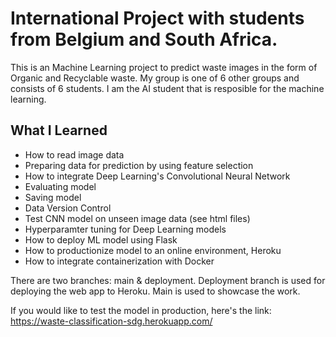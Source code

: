 # International Project with students from Belgium and South Africa.
This is an Machine Learning project to predict waste images in the form of Organic and Recyclable waste. My group is one of 6 other groups and consists of 6 students. I am the AI student that is resposible for the machine learning.

## What I Learned
* How to read image data
* Preparing data for prediction by using feature selection
* How to integrate Deep Learning's Convolutional Neural Network
* Evaluating model
* Saving model
* Data Version Control
* Test CNN model on unseen image data (see html files)
* Hyperparamter tuning for Deep Learning models
* How to deploy ML model using Flask
* How to productionize model to an online environment, Heroku
* How to integrate containerization with Docker

There are two branches: main & deployment. Deployment branch is used for deploying the web app to Heroku. Main is used to showcase the work.

If you would like to test the model in production, here's the link: https://waste-classification-sdg.herokuapp.com/

<!-- Additionally, I added a feature to classify an image using your webcam by clicking the link in the app or going to this linke: https://waste-classification-sdg.herokuapp.com/webcam_feed This is feature temporarily removed -->
